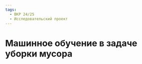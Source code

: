 ```yaml
---
tags:
  - ВКР 24/25
  - Исследовательский проект
---
```


# Машинное обучение в задаче уборки мусора
